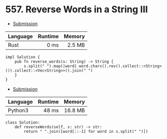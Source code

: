 # 557. Reverse Words in a String III
- [Submission](https://leetcode.com/submissions/detail/1064061353/)

| Language | Runtime | Memory |
| :-       |       -:|      -:|
| Rust | 0 ms | 2.5 MB |
```
impl Solution {
    pub fn reverse_words(s: String) -> String {
        s.split(" ").map(|word| word.chars().rev().collect::<String>()).collect::<Vec<String>>().join(" ")
    }
}
```
- [Submission](https://leetcode.com/submissions/detail/1064030348/)

| Language | Runtime | Memory |
| :-       |       -:|      -:|
| Python3 | 48 ms | 16.8 MB |
```
class Solution:
    def reverseWords(self, s: str) -> str:
        return " ".join([word[::-1] for word in s.split(" ")])
```
